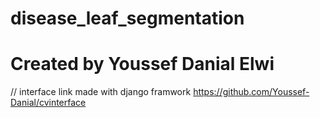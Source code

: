 # disease_leaf_segmentation
# Created by Youssef Danial Elwi
// interface link made with django framwork
https://github.com/Youssef-Danial/cvinterface
